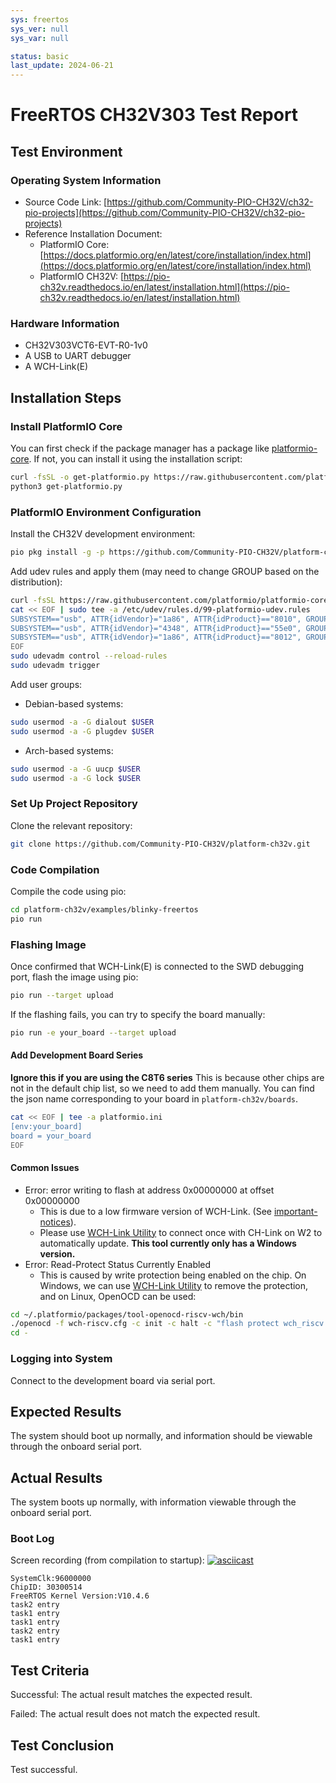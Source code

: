```yaml
---
sys: freertos
sys_ver: null
sys_var: null

status: basic
last_update: 2024-06-21
---
```


# FreeRTOS CH32V303 Test Report

## Test Environment

### Operating System Information

- Source Code Link: [https://github.com/Community-PIO-CH32V/ch32-pio-projects](https://github.com/Community-PIO-CH32V/ch32-pio-projects)
- Reference Installation Document:
    - PlatformIO Core: [https://docs.platformio.org/en/latest/core/installation/index.html](https://docs.platformio.org/en/latest/core/installation/index.html)
    - PlatformIO CH32V: [https://pio-ch32v.readthedocs.io/en/latest/installation.html](https://pio-ch32v.readthedocs.io/en/latest/installation.html)

### Hardware Information

- CH32V303VCT6-EVT-R0-1v0
- A USB to UART debugger
- A WCH-Link(E)

## Installation Steps

### Install PlatformIO Core

You can first check if the package manager has a package like [platformio-core](https://archlinux.org/packages/?name=platformio-core). If not, you can install it using the installation script:

```bash
curl -fsSL -o get-platformio.py https://raw.githubusercontent.com/platformio/platformio-core-installer/master/get-platformio.py
python3 get-platformio.py
```

### PlatformIO Environment Configuration

Install the CH32V development environment:
```bash
pio pkg install -g -p https://github.com/Community-PIO-CH32V/platform-ch32v.git
```

Add udev rules and apply them (may need to change GROUP based on the distribution):
```bash
curl -fsSL https://raw.githubusercontent.com/platformio/platformio-core/develop/platformio/assets/system/99-platformio-udev.rules | sudo tee /etc/udev/rules.d/99-platformio-udev.rules
cat << EOF | sudo tee -a /etc/udev/rules.d/99-platformio-udev.rules
SUBSYSTEM=="usb", ATTR{idVendor}="1a86", ATTR{idProduct}=="8010", GROUP="plugdev"
SUBSYSTEM=="usb", ATTR{idVendor}="4348", ATTR{idProduct}=="55e0", GROUP="plugdev"
SUBSYSTEM=="usb", ATTR{idVendor}="1a86", ATTR{idProduct}=="8012", GROUP="plugdev"
EOF
sudo udevadm control --reload-rules
sudo udevadm trigger
```

Add user groups:
- Debian-based systems:
```bash
sudo usermod -a -G dialout $USER
sudo usermod -a -G plugdev $USER
```
- Arch-based systems:
```bash
sudo usermod -a -G uucp $USER
sudo usermod -a -G lock $USER
```

### Set Up Project Repository

Clone the relevant repository:
```bash
git clone https://github.com/Community-PIO-CH32V/platform-ch32v.git
```

### Code Compilation

Compile the code using pio:
```bash
cd platform-ch32v/examples/blinky-freertos
pio run
```

### Flashing Image

Once confirmed that WCH-Link(E) is connected to the SWD debugging port, flash the image using pio:
```bash
pio run --target upload
```

If the flashing fails, you can try to specify the board manually:
```bash
pio run -e your_board --target upload
```

#### Add Development Board Series

**Ignore this if you are using the C8T6 series**
This is because other chips are not in the default chip list, so we need to add them manually.
You can find the json name corresponding to your board in `platform-ch32v/boards`.
```bash
cat << EOF | tee -a platformio.ini
[env:your_board]
board = your_board
EOF
```

#### Common Issues

- Error: error writing to flash at address 0x00000000 at offset 0x00000000
    - This is due to a low firmware version of WCH-Link. (See [important-notices](https://github.com/Community-PIO-CH32V/platform-ch32v?tab=readme-ov-file#important-notices)).
    - Please use [WCH-Link Utility](https://www.wch.cn/downloads/WCH-LinkUtility_ZIP.html) to connect once with CH-Link on W2 to automatically update. **This tool currently only has a Windows version.**
- Error: Read-Protect Status Currently Enabled
    - This is caused by write protection being enabled on the chip. On Windows, we can use [WCH-Link Utility](https://www.wch.cn/downloads/WCH-LinkUtility_ZIP.html) to remove the protection, and on Linux, OpenOCD can be used:
```bash
cd ~/.platformio/packages/tool-openocd-riscv-wch/bin
./openocd -f wch-riscv.cfg -c init -c halt -c "flash protect wch_riscv 0 last  off " -c exit
cd -
```


### Logging into System

Connect to the development board via serial port.

## Expected Results

The system should boot up normally, and information should be viewable through the onboard serial port.

## Actual Results

The system boots up normally, with information viewable through the onboard serial port.

### Boot Log

Screen recording (from compilation to startup):
[![asciicast](https://asciinema.org/a/Ha0YoNiwW9DkkJQuNdPKVQGuH.svg)](https://asciinema.org/a/Ha0YoNiwW9DkkJQuNdPKVQGuH)


```log
SystemClk:96000000
ChipID: 30300514
FreeRTOS Kernel Version:V10.4.6
task2 entry
task1 entry
task1 entry
task2 entry
task1 entry

```

## Test Criteria

Successful: The actual result matches the expected result.

Failed: The actual result does not match the expected result.

## Test Conclusion

Test successful.

